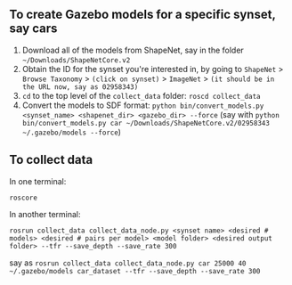 ## To create Gazebo models for a specific synset, say cars
1. Download all of the models from ShapeNet, say in the folder `~/Downloads/ShapeNetCore.v2`
2. Obtain the ID for the synset you're interested in, by going to `ShapeNet` > `Browse Taxonomy` > `(click on synset)` > `ImageNet` > `(it should be in the URL now, say as 02958343)`
3. `cd` to the top level of the `collect_data` folder: `roscd collect_data`
4. Convert the models to SDF format: `python bin/convert_models.py <synset_name> <shapenet_dir> <gazebo_dir> --force` (say with `python bin/convert_models.py car ~/Downloads/ShapeNetCore.v2/02958343 ~/.gazebo/models --force`)

## To collect data
In one terminal:
```
roscore
```

In another terminal:
```
rosrun collect_data collect_data_node.py <synset name> <desired # models> <desired # pairs per model> <model folder> <desired output folder> --tfr --save_depth --save_rate 300
```
say as `rosrun collect_data collect_data_node.py car 25000 40 ~/.gazebo/models car_dataset --tfr --save_depth --save_rate 300`
